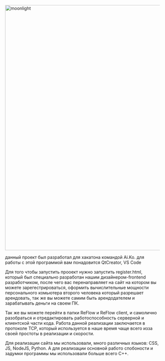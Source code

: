 <img width="900" height="800" alt="moonlight" src="https://github.com/user-attachments/assets/c6547146-3830-4475-b433-5618dd96c460" />

данный проект был разработал для хакатона командой Ai.Ko.
для работы с этой программой вам понадовится QtCreator, VS Code

Для того чтобы запустить прооект нужно запустить register.html, который был специально разработан нашим
дизайнером-frontend разработчиком, после чего вас перенаправляет на сайт на котором вы можете зарегестрироваться, 
оформить вычислительные мощности персонального комьютера второго человека который разрешает арендовать, так же
вы можете самим быть арендодателем и зарабатывать деньги на своем ПК. 

Так же вы можете перейти в папки ReFlow и ReFlow client, и самолично разобраться и отредактировать работоспособность 
серверной и клиентской части кода. Работа данной реализации заключается в протоколе TCP, который используется в
наше время чаще всего изза своей простоты в реализации и скорости.

Для реализации сайта мы использовали, много различных языков: CSS, JS, NodeJS, Python.
А для реализации основной работо спобоности и задумки программы мы использовали больше всего C++.



